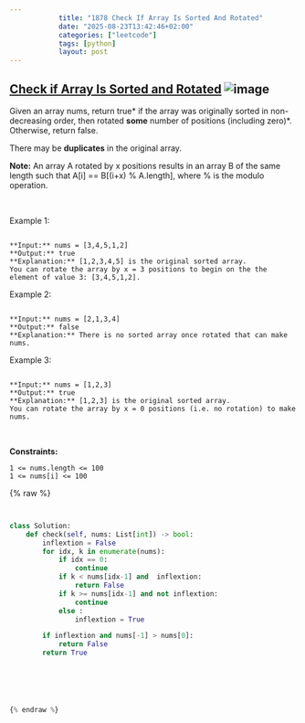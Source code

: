 ```yaml
---
            title: "1878 Check If Array Is Sorted And Rotated"
            date: "2025-08-23T13:42:46+02:00"
            categories: ["leetcode"]
            tags: [python]
            layout: post
---
```

            
## [Check if Array Is Sorted and Rotated](https://leetcode.com/problems/check-if-array-is-sorted-and-rotated) ![image](https://img.shields.io/badge/Difficulty-Easy-brightgreen)

Given an array nums, return true* if the array was originally sorted in non-decreasing order, then rotated **some** number of positions (including zero)*. Otherwise, return false.

There may be **duplicates** in the original array.

**Note:** An array A rotated by x positions results in an array B of the same length such that A[i] == B[(i+x) % A.length], where % is the modulo operation.

 

Example 1:

```

**Input:** nums = [3,4,5,1,2]
**Output:** true
**Explanation:** [1,2,3,4,5] is the original sorted array.
You can rotate the array by x = 3 positions to begin on the the element of value 3: [3,4,5,1,2].

```

Example 2:

```

**Input:** nums = [2,1,3,4]
**Output:** false
**Explanation:** There is no sorted array once rotated that can make nums.

```

Example 3:

```

**Input:** nums = [1,2,3]
**Output:** true
**Explanation:** [1,2,3] is the original sorted array.
You can rotate the array by x = 0 positions (i.e. no rotation) to make nums.

```

 

**Constraints:**

	1 <= nums.length <= 100
	1 <= nums[i] <= 100

{% raw %}


```python


class Solution:
    def check(self, nums: List[int]) -> bool:
        inflextion = False
        for idx, k in enumerate(nums):
            if idx == 0:
                continue
            if k < nums[idx-1] and  inflextion:
                return False
            if k >= nums[idx-1] and not inflextion:
                continue
            else :
                inflextion = True

        if inflextion and nums[-1] > nums[0]:
            return False
        return True



        


{% endraw %}
```
